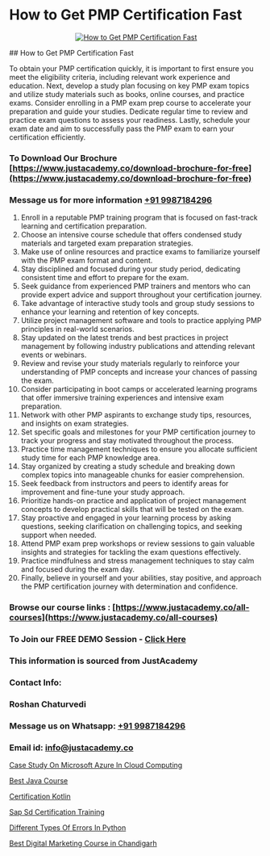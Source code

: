 # How to Get PMP Certification Fast

<p align="center">
  <a href="https://justacademy.co/course-detail/pmp-certification-training">
    <img src="https://justacademy.co/storage2/course_image/1709713463_course_image.webp" alt="How to Get PMP Certification Fast">
  </a>
</p>
## How to Get PMP Certification Fast

To obtain your PMP certification quickly, it is important to first ensure you meet the eligibility criteria, including relevant work experience and education. Next, develop a study plan focusing on key PMP exam topics and utilize study materials such as books, online courses, and practice exams. Consider enrolling in a PMP exam prep course to accelerate your preparation and guide your studies. Dedicate regular time to review and practice exam questions to assess your readiness. Lastly, schedule your exam date and aim to successfully pass the PMP exam to earn your certification efficiently.
### To Download Our Brochure [https://www.justacademy.co/download-brochure-for-free](https://www.justacademy.co/download-brochure-for-free)
### Message us for more information [+91 9987184296](https://api.whatsapp.com/send?phone=919987184296)
1) Enroll in a reputable PMP training program that is focused on fast-track learning and certification preparation.
2) Choose an intensive course schedule that offers condensed study materials and targeted exam preparation strategies.
3) Make use of online resources and practice exams to familiarize yourself with the PMP exam format and content.
4) Stay disciplined and focused during your study period, dedicating consistent time and effort to prepare for the exam.
5) Seek guidance from experienced PMP trainers and mentors who can provide expert advice and support throughout your certification journey.
6) Take advantage of interactive study tools and group study sessions to enhance your learning and retention of key concepts.
7) Utilize project management software and tools to practice applying PMP principles in real-world scenarios.
8) Stay updated on the latest trends and best practices in project management by following industry publications and attending relevant events or webinars.
9) Review and revise your study materials regularly to reinforce your understanding of PMP concepts and increase your chances of passing the exam.
10) Consider participating in boot camps or accelerated learning programs that offer immersive training experiences and intensive exam preparation.
11) Network with other PMP aspirants to exchange study tips, resources, and insights on exam strategies.
12) Set specific goals and milestones for your PMP certification journey to track your progress and stay motivated throughout the process.
13) Practice time management techniques to ensure you allocate sufficient study time for each PMP knowledge area.
14) Stay organized by creating a study schedule and breaking down complex topics into manageable chunks for easier comprehension.
15) Seek feedback from instructors and peers to identify areas for improvement and fine-tune your study approach.
16) Prioritize hands-on practice and application of project management concepts to develop practical skills that will be tested on the exam.
17) Stay proactive and engaged in your learning process by asking questions, seeking clarification on challenging topics, and seeking support when needed.
18) Attend PMP exam prep workshops or review sessions to gain valuable insights and strategies for tackling the exam questions effectively.
19) Practice mindfulness and stress management techniques to stay calm and focused during the exam day.
20) Finally, believe in yourself and your abilities, stay positive, and approach the PMP certification journey with determination and confidence.

### Browse our course links : [https://www.justacademy.co/all-courses](https://www.justacademy.co/all-courses) 
### To Join our FREE DEMO Session - [Click Here](https://www.justacademy.co/register-for-course-demo)


### This information is sourced from JustAcademy
### Contact Info:
### Roshan Chaturvedi
### Message us on Whatsapp: [+91 9987184296](https://api.whatsapp.com/send?phone=919987184296)
### Email id: [info@justacademy.co](mailto:info@justacademy.co)
                
[Case Study On Microsoft Azure In Cloud Computing](https://www.linkedin.com/pulse/case-study-microsoft-azure-cloud-computing-justacademy-sunnyvale-b9qvc?trackingId=EhVloPqk%2FsMhQV6Q7BzzGQ%3D%3D&lipi=urn%3Ali%3Apage%3Ad_flagship3_company_admin%3ByTizpCHaSmePt%2FuSXmEhoA%3D%3D)

[Best Java Course](https://www.linkedin.com/pulse/best-java-course-justacademy-cupertino-pjd5c/)

[Certification Kotlin](https://medium.com/@namusn/certification-kotlin-bdce1dab7578)

[Sap Sd Certification Training](https://medium.com/@negishivu99/sap-sd-certification-training-8456c4cb6d6c)

[Different Types Of Errors In Python](https://justacademyin.github.io/justacademy/different-types-of-errors-in-python)

[Best Digital Marketing Course in Chandigarh](https://justacademyin.github.io/justacademy/best-digital-marketing-course-in-chandigarh)

